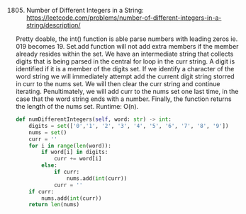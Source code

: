1805. Number of Different Integers in a String: https://leetcode.com/problems/number-of-different-integers-in-a-string/description/

Pretty doable, the int() function is able parse numbers with leading zeros ie. 019 becomes 19.  Set.add function will not add extra members
if the member already resides within the set.  We have an intermediate string that collects digits that is being parsed in the central for 
loop in the curr string. A digit is identified if it is a member of the digits set.  If we identify a character of the word string we will 
immediately attempt add the current digit string storred in curr to the nums set.  We will then clear the curr string and continue 
iterating.  Penultimately, we will add curr to the nums set one last time, in the case that the word string ends with a number. Finally,
the function returns the length of the nums set.  Runtime: O(n).

```python
def numDifferentIntegers(self, word: str) -> int:
    digits = set(['0','1', '2', '3', '4', '5', '6', '7', '8', '9'])
    nums = set()
    curr = ''
    for i in range(len(word)):
        if word[i] in digits:
            curr += word[i]
        else:
            if curr:
                nums.add(int(curr))
            curr = ''
    if curr:
        nums.add(int(curr))
    return len(nums)
```

